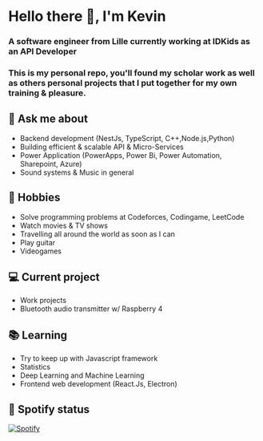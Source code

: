 # Hello there 👋, I'm Kevin

### A software engineer from Lille currently working at IDKids as an API Developer
### This is my personal repo, you'll found my scholar work as well as others personal projects that I put together for my own training & pleasure. 

## 💬 Ask me about 

- Backend development (NestJs, TypeScript, C++,Node.js,Python)
- Building efficient & scalable API & Micro-Services
- Power Application (PowerApps, Power Bi, Power Automation, Sharepoint, Azure)
- Sound systems & Music in general

## 📅 Hobbies

- Solve programming problems at Codeforces, Codingame, LeetCode
- Watch movies & TV shows
- Travelling all around the world as soon as I can
- Play guitar
- Videogames

## 💻 Current project

- Work projects
- Bluetooth audio transmitter w/ Raspberry 4

## 📚 Learning

- Try to keep up with Javascript framework
- Statistics
- Deep Learning and Machine Learning
- Frontend web development (React.Js, Electron)

## 🎵 Spotify status

[![Spotify](https://novatorem-git-master-radiusof.vercel.app/api/spotify)](https://open.spotify.com/user/11451407?si=4b2ebb139db7476f)
